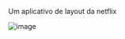 Um aplicativo de layout da netflix

![image](https://user-images.githubusercontent.com/87837294/177317525-cddc7f7a-00cb-44b3-95da-0cc508961bc8.png)
